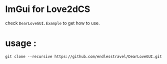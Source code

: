 
# ImGui for Love2dCS

check `DearLoveGUI.Example` to get how to use.

# usage :

`git clone --recursive https://github.com/endlesstravel/DearLoveGUI.git`